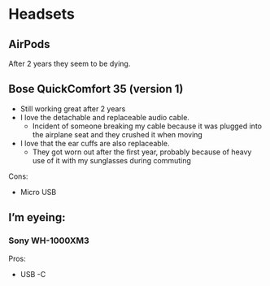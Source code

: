 # Headsets

## AirPods

After 2 years they seem to be dying.

## Bose QuickComfort 35 \(version 1\)

* Still working great after 2 years
* I love the detachable and replaceable audio cable.
  * Incident of someone breaking my cable because it was plugged into the airplane seat and they crushed it when moving
* I love that the ear cuffs are also replaceable.
  * They got worn out after the first year, probably because of heavy use of it with my sunglasses during commuting

Cons:

* Micro USB

## I’m eyeing:

### Sony WH-1000XM3

Pros:

* USB -C

